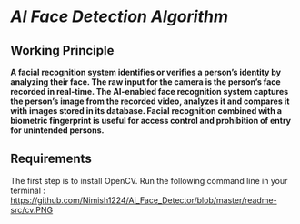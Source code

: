 # <em> AI Face Detection Algorithm </em>
## Working Principle
   <b>A facial recognition system identifies or verifies a person’s identity by analyzing their face. The raw input for the camera is the person’s face recorded in real-time. The AI-enabled face recognition system captures the person’s image from the recorded video, analyzes it and compares it with images stored in its database.
Facial recognition combined with a biometric fingerprint is useful for access control and prohibition of entry for unintended persons.</b>
## Requirements
The first step is to install OpenCV. Run the following command line in your terminal :
<https://github.com/Nimish1224/Ai_Face_Detector/blob/master/readme-src/cv.PNG>
